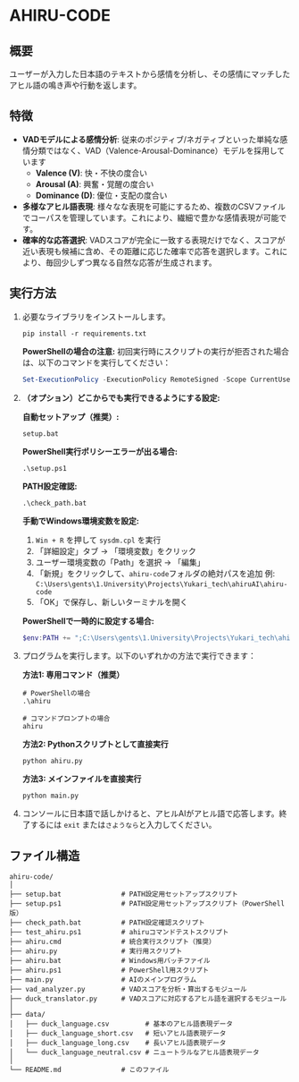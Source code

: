 # AHIRU-CODE

## 概要

ユーザーが入力した日本語のテキストから感情を分析し、その感情にマッチしたアヒル語の鳴き声や行動を返します。

## 特徴

- **VADモデルによる感情分析**: 従来のポジティブ/ネガティブといった単純な感情分類ではなく、VAD（Valence-Arousal-Dominance）モデルを採用しています
  - **Valence (V)**: 快・不快の度合い
  - **Arousal (A)**: 興奮・覚醒の度合い
  - **Dominance (D)**: 優位・支配の度合い
- **多様なアヒル語表現**: 様々なな表現を可能にするため、複数のCSVファイルでコーパスを管理しています。これにより、繊細で豊かな感情表現が可能です。
- **確率的な応答選択**: VADスコアが完全に一致する表現だけでなく、スコアが近い表現も候補に含め、その距離に応じた確率で応答を選択します。これにより、毎回少しずつ異なる自然な応答が生成されます。

## 実行方法

1. 必要なライブラリをインストールします。

   ```shell
   pip install -r requirements.txt
   ```

   **PowerShellの場合の注意:** 初回実行時にスクリプトの実行が拒否された場合は、以下のコマンドを実行してください：

   ```powershell
   Set-ExecutionPolicy -ExecutionPolicy RemoteSigned -Scope CurrentUser
   ```

2. **（オプション）どこからでも実行できるようにする設定:**

   **自動セットアップ（推奨）:**

   ```shell
   setup.bat
   ```

   **PowerShell実行ポリシーエラーが出る場合:**

   ```shell
   .\setup.ps1
   ```

   **PATH設定確認:**

   ```shell
   .\check_path.bat
   ```

   **手動でWindows環境変数を設定:**
   1. `Win + R` を押して `sysdm.cpl` を実行
   2. 「詳細設定」タブ → 「環境変数」をクリック
   3. ユーザー環境変数の「Path」を選択 → 「編集」
   4. 「新規」をクリックして、`ahiru-code`フォルダの絶対パスを追加
      例: `C:\Users\gents\1.University\Projects\Yukari_tech\ahiruAI\ahiru-code`
   5. 「OK」で保存し、新しいターミナルを開く

   **PowerShellで一時的に設定する場合:**

   ```powershell
   $env:PATH += ";C:\Users\gents\1.University\Projects\Yukari_tech\ahiruAI\ahiru-code"
   ```

3. プログラムを実行します。以下のいずれかの方法で実行できます：

   **方法1: 専用コマンド（推奨）**

   ```shell
   # PowerShellの場合
   .\ahiru
   
   # コマンドプロンプトの場合
   ahiru
   ```

   **方法2: Pythonスクリプトとして直接実行**

   ```shell
   python ahiru.py
   ```

   **方法3: メインファイルを直接実行**

   ```shell
   python main.py
   ```

4. コンソールに日本語で話しかけると、アヒルAIがアヒル語で応答します。終了するには `exit` または`さようなら`と入力してください。

## ファイル構造

```text
ahiru-code/
│
├── setup.bat               # PATH設定用セットアップスクリプト
├── setup.ps1               # PATH設定用セットアップスクリプト（PowerShell版）
├── check_path.bat          # PATH設定確認スクリプト
├── test_ahiru.ps1          # ahiruコマンドテストスクリプト
├── ahiru.cmd               # 統合実行スクリプト（推奨）
├── ahiru.py                # 実行用スクリプト
├── ahiru.bat               # Windows用バッチファイル
├── ahiru.ps1               # PowerShell用スクリプト
├── main.py                 # AIのメインプログラム
├── vad_analyzer.py         # VADスコアを分析・算出するモジュール
├── duck_translator.py      # VADスコアに対応するアヒル語を選択するモジュール
│
├── data/
│   ├── duck_language.csv         # 基本のアヒル語表現データ
│   ├── duck_language_short.csv   # 短いアヒル語表現データ
│   ├── duck_language_long.csv    # 長いアヒル語表現データ
│   └── duck_language_neutral.csv # ニュートラルなアヒル語表現データ
│
└── README.md               # このファイル
```
